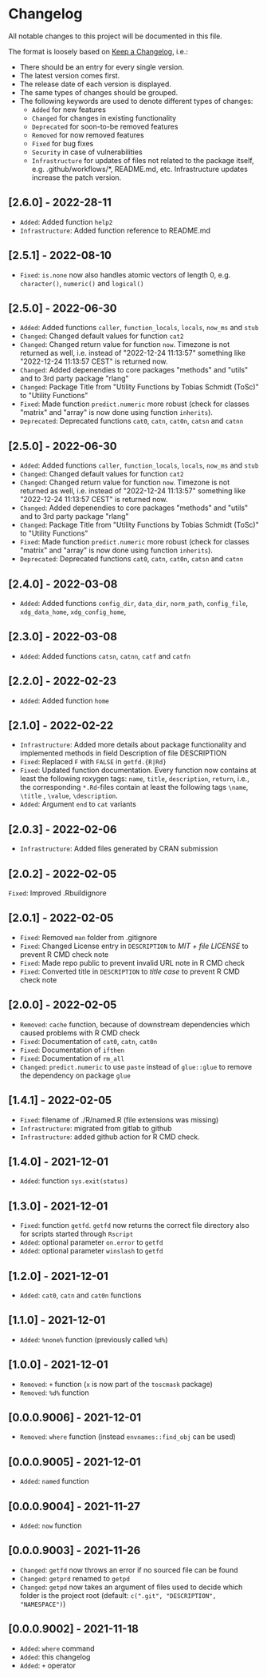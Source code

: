 # Changelog

All notable changes to this project will be documented in this file.

The format is loosely based on [Keep a Changelog](https://keepachangelog.com/en/1.0.0/), i.e.:

- There should be an entry for every single version.
- The latest version comes first.
- The release date of each version is displayed.
- The same types of changes should be grouped.
- The following keywords are used to denote different types of changes:
  - `Added` for new features
  - `Changed` for changes in existing functionality
  - `Deprecated` for soon-to-be removed features
  - `Removed` for now removed features
  - `Fixed` for bug fixes
  - `Security` in case of vulnerabilities
  - `Infrastructure` for updates of files not related to the package itself,
    e.g. .github/workflows/*, README.md, etc. Infrastructure updates increase
    the patch version.

## [2.6.0] - 2022-28-11

- `Added`: Added function `help2`
- `Infrastructure`: Added function reference to README.md

## [2.5.1] - 2022-08-10

- `Fixed`: `is.none` now also handles atomic vectors of length 0, e.g. `character()`, `numeric()` and `logical()`

## [2.5.0] - 2022-06-30

- `Added`: Added functions `caller`, `function_locals`, `locals`, `now_ms` and `stub`
- `Changed`: Changed default values for function `cat2`
- `Changed`: Changed return value for function `now`. Timezone is not returned as well, i.e. instead of "2022-12-24 11:13:57" something like "2022-12-24 11:13:57 CEST" is returned now.
- `Changed`: Added depenendies to core packages "methods" and "utils" and to 3rd party package "rlang"
- `Changed`: Package Title from "Utility Functions by Tobias Schmidt (ToSc)" to "Utility Functions"
- `Fixed`: Made function `predict.numeric` more robust (check for classes "matrix" and "array" is now done using function `inherits`).
- `Deprecated`: Deprecated functions `cat0`, `catn`, `cat0n`, `catsn` and `catnn`

## [2.5.0] - 2022-06-30

- `Added`: Added functions `caller`, `function_locals`, `locals`, `now_ms` and `stub`
- `Changed`: Changed default values for function `cat2`
- `Changed`: Changed return value for function `now`. Timezone is not returned as well, i.e. instead of "2022-12-24 11:13:57" something like "2022-12-24 11:13:57 CEST" is returned now.
- `Changed`: Added depenendies to core packages "methods" and "utils" and to 3rd party package "rlang"
- `Changed`: Package Title from "Utility Functions by Tobias Schmidt (ToSc)" to "Utility Functions"
- `Fixed`: Made function `predict.numeric` more robust (check for classes "matrix" and "array" is now done using function `inherits`).
- `Deprecated`: Deprecated functions `cat0`, `catn`, `cat0n`, `catsn` and `catnn`

## [2.4.0] - 2022-03-08

- `Added`: Added functions `config_dir`, `data_dir`, `norm_path`, `config_file`, `xdg_data_home`, `xdg_config_home`,

## [2.3.0] - 2022-03-08

- `Added`: Added functions `catsn`, `catnn`, `catf` and `catfn`

## [2.2.0] - 2022-02-23

- `Added`: Added function `home`

## [2.1.0] - 2022-02-22

- `Infrastructure`: Added more details about package functionality and implemented methods in field Description of file DESCRIPTION
- `Fixed`: Replaced `F` with `FALSE` in `getfd.{R|Rd}`
- `Fixed`: Updated function documentation. Every function now contains at least the following roxygen tags: `name`, `title`, `description`, `return`, i.e., the corresponding `*.Rd`-files contain at least the following tags `\name`, `\title` , `\value`, `\description`.
- `Added`: Argument `end` to `cat` variants

## [2.0.3] - 2022-02-06

- `Infrastructure`: Added files generated by CRAN submission

## [2.0.2] - 2022-02-05

`Fixed`: Improved .Rbuildignore

## [2.0.1] - 2022-02-05

- `Fixed`: Removed `man` folder from .gitignore
- `Fixed`: Changed License entry in `DESCRIPTION` to *MIT + file
  LICENSE* to prevent R CMD check note
- `Fixed`: Made repo public to prevent invalid URL note in R CMD check
- `Fixed`: Converted title in `DESCRIPTION` to *title case* to prevent R CMD
  check note

## [2.0.0] - 2022-02-05

- `Removed`: `cache` function, because of downstream dependencies which caused
  problems with R CMD check
- `Fixed`: Documentation of `cat0`, `catn`, `cat0n`
- `Fixed`: Documentation of `ifthen`
- `Fixed`: Documentation of `rm_all`
- `Changed`: `predict.numeric` to use `paste` instead of `glue::glue` to remove
  the dependency on package `glue`

## [1.4.1] - 2022-02-05

- `Fixed`: filename of ./R/named.R (file extensions was missing)
- `Infrastructure`: migrated from gitlab to github
- `Infrastructure`: added github action for R CMD check.

## [1.4.0] - 2021-12-01

- `Added`: function `sys.exit(status)`

## [1.3.0] - 2021-12-01

- `Fixed`: function `getfd`. `getfd` now returns the correct file directory also for scripts started through `Rscript`
- `Added`: optional parameter `on.error` to `getfd`
- `Added`: optional parameter `winslash` to `getfd`

## [1.2.0] - 2021-12-01

- `Added`: `cat0`, `catn` and `cat0n` functions

## [1.1.0] - 2021-12-01

- `Added`: `%none%` function (previously called `%d%`)

## [1.0.0] - 2021-12-01

- `Removed`: `+` function (`x` is now part of the `toscmask` package)
- `Removed`: `%d%` function

## [0.0.0.9006] - 2021-12-01

- `Removed`: `where` function (instead `envnames::find_obj` can be used)

## [0.0.0.9005] - 2021-12-01

- `Added`: `named` function

## [0.0.0.9004] - 2021-11-27

- `Added`: `now` function

## [0.0.0.9003] - 2021-11-26

- `Changed`: `getfd` now throws an error if no sourced file can be found
- `Changed`: `getprd` renamed to `getpd`
- `Changed`: `getpd` now takes an argument of files used to decide which folder is the project root (default: `c(".git", "DESCRIPTION", "NAMESPACE")`)

## [0.0.0.9002] - 2021-11-18

- `Added`: `where` command
- `Added`: this changelog
- `Added`: ``+`` operator
